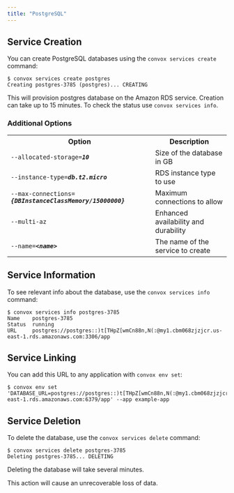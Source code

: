 ```yaml
---
title: "PostgreSQL"
---
```

## Service Creation

You can create PostgreSQL databases using the `convox services create` command:

    $ convox services create postgres
    Creating postgres-3785 (postgres)... CREATING

This will provision postgres database on the Amazon RDS service. Creation can take up to 15 minutes. To check the status use `convox services info`.

### Additional Options

<table>
  <tr><th>Option</th><th>Description</th></tr>
  <tr><td><code>--allocated-storage=<b><i>10</i></b></code></td><td>Size of the database in GB</td></tr>
  <tr><td><code>--instance-type=<b><i>db.t2.micro</i></b></code></td><td>RDS instance type to use</td></tr>
  <tr><td><code>--max-connections=<b><i>{DBInstanceClassMemory/15000000}</i></b></code></td><td>Maximum connections to allow</td></tr>
  <tr><td><code>--multi-az</code></td><td>Enhanced availability and durability</td></tr>
  <tr><td><code>--name=<b><i>&lt;name&gt;</i></b></code></td><td>The name of the service to create</td></tr>
</table>

## Service Information

To see relevant info about the database, use the `convox services info` command:

    $ convox services info postgres-3785
    Name    postgres-3785
    Status  running
    URL     postgres://postgres::)t[THpZ[wmCn88n,N(:@my1.cbm068zjzjcr.us-east-1.rds.amazonaws.com:3306/app

## Service Linking

You can add this URL to any application with `convox env set`:

    $ convox env set 'DATABASE_URL=postgres://postgres::)t[THpZ[wmCn88n,N(:@my1.cbm068zjzjcr.us-east-1.rds.amazonaws.com:6379/app' --app example-app

## Service Deletion

To delete the database, use the `convox services delete` command:

    $ convox services delete postgres-3785
    Deleting postgres-3785... DELETING

Deleting the database will take several minutes.

<div class="block-callout block-show-callout type-warning" markdown="1">
This action will cause an unrecoverable loss of data.
</div>
